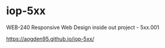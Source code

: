 # iop-5xx
WEB-240 Responsive Web Design inside out project - 5xx.001

https://aogden95.github.io/iop-5xx/
